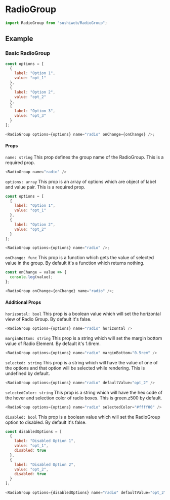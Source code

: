 # RadioGroup

```js
import RadioGroup from "sushiweb/RadioGroup";
```

<!-- STORY -->

<!-- PROPS -->

## Example

### Basic RadioGroup

```js
const options = [
  {
    label: "Option 1",
    value: "opt_1"
  },
  {
    label: "Option 2",
    value: "opt_2"
  },
  {
    label: "Option 3",
    value: "opt_3"
  }
];

<RadioGroup options={options} name="radio" onChange={onChange} />;
```

#### Props

`name: string` This prop defines the group name of the RadioGroup. This is a required prop.

```js
<RadioGroup name="radio" />
```

`options: array` This prop is an array of options which are object of label and value pair. This is a required prop.

```js
const options = [
  {
    label: "Option 1",
    value: "opt_1"
  },
  {
    label: "Option 2",
    value: "opt_2"
  }
];

<RadioGroup options={options} name="radio" />;
```

`onChange: func` This prop is a function which gets the value of selected value in the group. By default it's a function which returns nothing.

```js
const onChange = value => {
  console.log(value);
};

<RadioGroup onChange={onChange} name="radio" />;
```

#### Additional Props

`horizontal: bool` This prop is a boolean value which will set the horizontal view of Radio Group. By default it's false.

```js
<RadioGroup options={options} name="radio" horizontal />
```

`marginBottom: string` This prop is a string which will set the margin bottom value of Radio Element. By default it's 1.6rem.

```js
<RadioGroup options={options} name="radio" marginBottom="0.5rem" />
```

`selected: string` This prop is a string which will have the value of one of the options and that option will be selected while rendering. This is undefined by default.

```js
<RadioGroup options={options} name="radio" defaultValue="opt_2" />
```

`selectedColor: string` This prop is a string which will have the hex code of the hover and selection color of radio boxes. This is green.z500 by default.

```js
<RadioGroup options={options} name="radio" selectedColor="#ffff00" />
```

`disabled: bool` This prop is a boolean value which will set the RadioGroup option to disabled. By default it's false.

```js
const disabledOptions = [
  {
    label: "Disabled Option 1",
    value: "opt_1",
    disabled: true
  },
  {
    label: "Disabled Option 2",
    value: "opt_2",
    disabled: true
  }
];

<RadioGroup options={disabledOptions} name="radio" defaultValue="opt_2" />;
```
